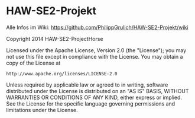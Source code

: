 HAW-SE2-Projekt
===============

Alle Infos im Wiki:
https://github.com/PhilippGrulich/HAW-SE2-Projekt/wiki



Copyright 2014 HAW-SE2-ProjectHorse

Licensed under the Apache License, Version 2.0 (the "License");
you may not use this file except in compliance with the License.
You may obtain a copy of the License at

    http://www.apache.org/licenses/LICENSE-2.0

Unless required by applicable law or agreed to in writing, software
distributed under the License is distributed on an "AS IS" BASIS,
WITHOUT WARRANTIES OR CONDITIONS OF ANY KIND, either express or implied.
See the License for the specific language governing permissions and
limitations under the License.
